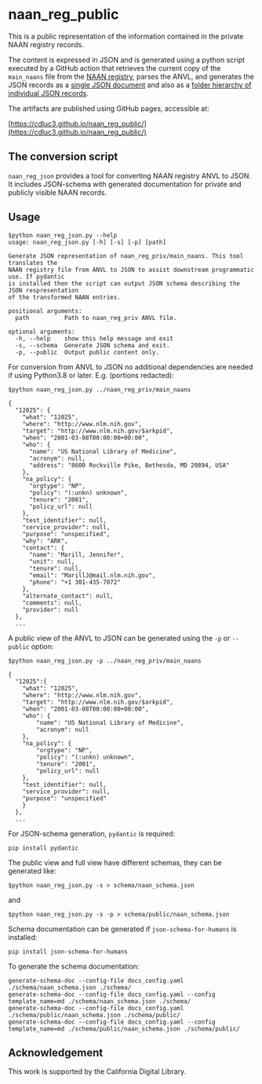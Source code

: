 # naan_reg_public

This is a public representation of the information contained in the private NAAN registry records.

The content is expressed in JSON and is generated using a python script executed by a GitHub 
action that retrieves the current copy of the `main_naans` file from the 
[NAAN registry](https://github.com/CDLUC3/naan_reg_priv), parses the ANVL, and generates the 
JSON records as a [single JSON document](https://cdluc3.github.io/naan_reg_public/naans_public.json) and also as 
a [folder hierarchy of individual JSON records](https://cdluc3.github.io/naan_reg_public/naans/).

The artifacts are published using GitHub pages, accessible at:

[https://cdluc3.github.io/naan_reg_public/](https://cdluc3.github.io/naan_reg_public/)


## The conversion script

`naan_reg_json` provides a tool for converting NAAN registry ANVL to JSON. It 
includes JSON-schema with generated documentation for private and publicly 
visible NAAN records. 


## Usage

```
$python naan_reg_json.py --help
usage: naan_reg_json.py [-h] [-s] [-p] [path]

Generate JSON representation of naan_reg_priv/main_naans. This tool translates the 
NAAN registry file from ANVL to JSON to assist downstream programmatic use. If pydantic 
is installed then the script can output JSON schema describing the JSON respresentation 
of the transformed NAAN entries.

positional arguments:
  path          Path to naan_reg_priv ANVL file.

optional arguments:
  -h, --help    show this help message and exit
  -s, --schema  Generate JSON schema and exit.
  -p, --public  Output public content only.
```

For conversion from ANVL to JSON no additional dependencies are needed if using 
Python3.8 or later. E.g. (portions redacted):

```
$python naan_reg_json.py ../naan_reg_priv/main_naans

{
  "12025": {
    "what": "12025",
    "where": "http://www.nlm.nih.gov",
    "target": "http://www.nlm.nih.gov/$arkpid",
    "when": "2001-03-08T00:00:00+00:00",
    "who": {
      "name": "US National Library of Medicine",
      "acronym": null,
      "address": "8600 Rockville Pike, Bethesda, MD 20894, USA"
    },
    "na_policy": {
      "orgtype": "NP",
      "policy": "(:unkn) unknown",
      "tenure": "2001",
      "policy_url": null
    },
    "test_identifier": null,
    "service_provider": null,
    "purpose": "unspecified",
    "why": "ARK",
    "contact": {
      "name": "Marill, Jennifer",
      "unit": null,
      "tenure": null,
      "email": "MarillJ@mail.nlm.nih.gov",
      "phone": "+1 301-435-7072"
    },
    "alternate_contact": null,
    "comments": null,
    "provider": null
  },
  ...
```

A public view of the ANVL to JSON can be generated using the `-p` or `--public` option:

```
$python naan_reg_json.py -p ../naan_reg_priv/main_naans

{
  "12025":{
    "what": "12025",
    "where": "http://www.nlm.nih.gov",
    "target": "http://www.nlm.nih.gov/$arkpid",
    "when": "2001-03-08T00:00:00+00:00",
    "who": {
        "name": "US National Library of Medicine",
        "acronym": null
    },
    "na_policy": {
        "orgtype": "NP",
        "policy": "(:unkn) unknown",
        "tenure": "2001",
        "policy_url": null
    },
    "test_identifier": null,
    "service_provider": null,
    "purpose": "unspecified"
    }
  },
  ...
```

For JSON-schema generation, `pydantic` is required:
```
pip install pydantic
```

The public view and full view have different schemas, they can be generated like:
```
$python naan_reg_json.py -s > schema/naan_schema.json
```
and
```
$python naan_reg_json.py -s -p > schema/public/naan_schema.json
```

Schema documentation can be generated if `json-schema-for-humans` is installed:
```
pip install json-schema-for-humans
```

To generate the schema documentation:
```
generate-schema-doc --config-file docs_config.yaml ./schema/naan_schema.json ./schema/
generate-schema-doc --config-file docs_config.yaml --config template_name=md ./schema/naan_schema.json ./schema/
generate-schema-doc --config-file docs_config.yaml ./schema/public/naan_schema.json ./schema/public/
generate-schema-doc --config-file docs_config.yaml --config template_name=md ./schema/public/naan_schema.json ./schema/public/
```

## Acknowledgement

This work is supported by the California Digital Library.


